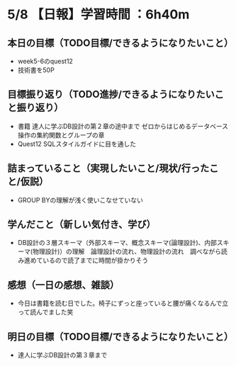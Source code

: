 # 5/8 【日報】学習時間 ：6h40m
## 本日の目標（TODO目標/できるようになりたいこと）
- week5-6のquest12
- 技術書を50P
## 目標振り返り（TODO進捗/できるようになりたいこと振り返り）
- 書籍 達人に学ぶDB設計の第２章の途中まで
       ゼロからはじめるデータベース操作の集約関数とグループの章
- Quest12 SQLスタイルガイドに目を通した
## 詰まっていること（実現したいこと/現状/行ったこと/仮説）
- GROUP BYの理解が浅く使いこなせていない
## 学んだこと（新しい気付き、学び）
- DB設計の３層スキーマ（外部スキーマ、概念スキーマ(論理設計)、内部スキーマ(物理設計)）の理解　論理設計の流れ、物理設計の流れ　調べながら読み進めているので読了までに時間が掛かりそう　
## 感想（一日の感想、雑談）
- 今日は書籍を読む日でした。椅子にずっと座っていると腰が痛くなるんで立って読んでました笑
## 明日の目標（TODO目標/できるようになりたいこと）
- 達人に学ぶDB設計の第３章まで
